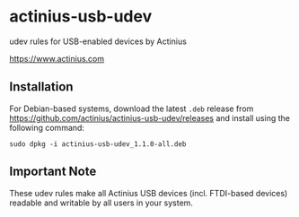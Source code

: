 # actinius-usb-udev

udev rules for USB-enabled devices by Actinius

https://www.actinius.com

## Installation

For Debian-based systems, download the latest `.deb` release from https://github.com/actinius/actinius-usb-udev/releases and install using the following command:

```
sudo dpkg -i actinius-usb-udev_1.1.0-all.deb
```

## Important Note

These udev rules make all Actinius USB devices (incl. FTDI-based devices) readable and writable by all users in your system.
